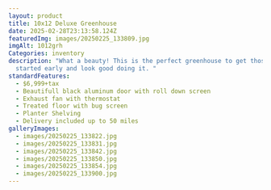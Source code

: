 ```yaml
---
layout: product
title: 10x12 Deluxe Greenhouse
date: 2025-02-28T23:13:58.124Z
featuredImg: images/20250225_133809.jpg
imgAlt: 1012grh
Categories: inventory
description: "What a beauty! This is the perfect greenhouse to get those plants
  started early and look good doing it. "
standardFeatures:
  - $6,999+tax
  - Beautifull black aluminum door with roll down screen
  - Exhaust fan with thermostat
  - Treated floor with bug screen
  - Planter Shelving
  - Delivery included up to 50 miles
galleryImages:
  - images/20250225_133822.jpg
  - images/20250225_133831.jpg
  - images/20250225_133842.jpg
  - images/20250225_133850.jpg
  - images/20250225_133854.jpg
  - images/20250225_133900.jpg
---
```

